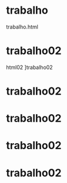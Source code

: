 # trabalho
trabalho.html
# trabalho02
html02
]trabalho02
# trabalho02
# trabalho02
# trabalho02
# trabalho02
